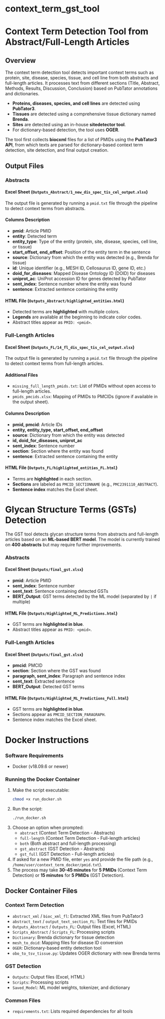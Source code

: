 # context_term_gst_tool

# Context Term Detection Tool from Abstract/Full-Length Articles

## Overview
The context term detection tool detects important context terms such as protein, site, disease, species, tissue, and cell line from both abstracts and full-length articles. It processes text from different sections (Title, Abstract, Methods, Results, Discussion, Conclusion) based on PubTator annotations and dictionaries.

- **Proteins, diseases, species, and cell lines** are detected using **PubTator3**.
- **Tissues** are detected using a comprehensive tissue dictionary named **Brenda**.
- **Sites** are detected using an in-house **sitedetector tool**.
- For dictionary-based detection, the tool uses **OGER**.

The tool first collects **biocxml** files for a list of PMIDs using the **PubTator3 API**, from which texts are parsed for dictionary-based context term detection, site detection, and final output creation.

## Output Files

### **Abstracts**
#### **Excel Sheet** (`Outputs_Abstract/1_new_dis_spec_tis_cel_output.xlsx`)
The output file is generated by running a `pmid.txt` file through the pipeline to detect context terms from abstracts.

#### **Columns Description**
- **pmid**: Article PMID
- **entity**: Detected term
- **entity_type**: Type of the entity (protein, site, disease, species, cell line, or tissue)
- **start_offset, end_offset**: Position of the entity term in the sentence
- **source**: Dictionary from which the entity was detected (e.g., Brenda for tissue)
- **id**: Unique identifier (e.g., MESH ID, Cellosaurus ID, gene ID, etc.)
- **doid_for_diseases**: Mapped Disease Ontology ID (DOID) for diseases
- **uniprot_ac**: UniProt accession ID for genes detected by PubTator
- **sent_index**: Sentence number where the entity was found
- **sentence**: Extracted sentence containing the entity

#### **HTML File** (`Outputs_Abstract/highlighted_entities.html`)
- Detected terms are **highlighted** with multiple colors.
- **Legends** are available at the beginning to indicate color codes.
- Abstract titles appear as `PMID: <pmid>`.

### **Full-Length Articles**
#### **Excel Sheet** (`Outputs_FL/14_fl_dis_spec_tis_cel_output.xlsx`)
The output file is generated by running a `pmid.txt` file through the pipeline to detect context terms from full-length articles.

#### **Additional Files**
- `missing_full_length_pmids.txt`: List of PMIDs without open access to full-length articles.
- `pmids_pmcids.xlsx`: Mapping of PMIDs to PMCIDs (ignore if available in the output sheet).

#### **Columns Description**
- **pmid, pmcid**: Article IDs
- **entity, entity_type, start_offset, end_offset**
- **source**: Dictionary from which the entity was detected
- **id, doid_for_diseases, uniprot_ac**
- **sent_index**: Sentence number
- **section**: Section where the entity was found
- **sentence**: Extracted sentence containing the entity

#### **HTML File** (`Outputs_FL/highlighted_entities_FL.html`)
- Terms are **highlighted** in each section.
- **Sections** are labeled as `PMCID_SECTIONNAME` (e.g., `PMC2391110_ABSTRACT`).
- **Sentence index** matches the Excel sheet.

# Glycan Structure Terms (GSTs) Detection

The GST tool detects glycan structure terms from abstracts and full-length articles based on an **ML-based BERT model**. The model is currently trained on **400 abstracts** but may require further improvements.

### **Abstracts**
#### **Excel Sheet** (`Outputs/final_gst.xlsx`)
- **pmid**: Article PMID
- **sent_index**: Sentence number
- **sent_text**: Sentence containing detected GSTs
- **BERT_Output**: GST terms detected by the ML model (separated by `|` if multiple)

#### **HTML File** (`Outputs/Highlighted_ML_Predictions.html`)
- GST terms are **highlighted in blue**.
- Abstract titles appear as `PMID: <pmid>`.

### **Full-Length Articles**
#### **Excel Sheet** (`Outputs/final_gst.xlsx`)
- **pmcid**: PMCID
- **section**: Section where the GST was found
- **paragraph, sent_index**: Paragraph and sentence index
- **sent_text**: Extracted sentence
- **BERT_Output**: Detected GST terms

#### **HTML File** (`Outputs/Highlighted_ML_Predictions_Full.html`)
- GST terms are **highlighted in blue**.
- Sections appear as `PMCID_SECTION_PARAGRAPH`.
- Sentence index matches the Excel sheet.

# Docker Instructions

### **Software Requirements**
- Docker (v18.09.6 or newer)

### **Running the Docker Container**
1. Make the script executable:
   ```bash
   chmod +x run_docker.sh
   ```
2. Run the script:
   ```bash
   ./run_docker.sh
   ```
3. Choose an option when prompted:
   - `abstract` (Context Term Detection - Abstracts)
   - `full-length` (Context Term Detection - Full-length articles)
   - `both` (Both abstract and full-length processing)
   - `gst_abstract` (GST Detection - Abstracts)
   - `gst_full` (GST Detection - Full-length articles)
4. If asked for a new PMID file, enter `yes` and provide the file path (e.g., `/home/user/context_term_docker/pmid.txt`).
5. The process may take **30-45 minutes** for **5 PMIDs** (Context Term Detection) or **15 minutes** for **5 PMIDs** (GST Detection).

## Docker Container Files
### **Context Term Detection**
- `abstract_xml` / `bioc_xml_fl`: Extracted XML files from PubTator3
- `abstract_text` / `output_text_section_FL`: Text files for PMIDs
- `Outputs_Abstract` / `Outputs_FL`: Output files (Excel, HTML)
- `Scripts_Abstract` / `Scripts_FL`: Processing scripts
- `Dictionary`: Brenda dictionary for tissue detection
- `mesh_to_doid`: Mapping files for disease ID conversion
- `OGER`: Dictionary-based entity detection tool
- `obo_to_tsv_tissue.py`: Updates OGER dictionary with new Brenda terms

### **GST Detection**
- `Outputs`: Output files (Excel, HTML)
- `Scripts`: Processing scripts
- `Saved_Model`: ML model weights, tokenizer, and dictionary

### **Common Files**
- `requirements.txt`: Lists required dependencies for all tools
